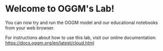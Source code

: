 # Welcome to OGGM's Lab!

You can now try and run the OGGM model and our educational notebooks from your web browser.

For instructions about how to use this lab, visit our online documentation: https://docs.oggm.org/en/latest/cloud.html
